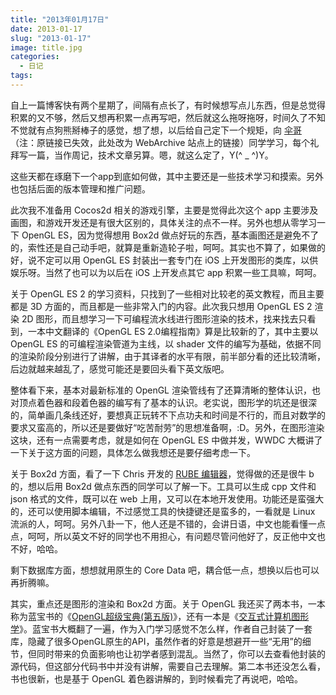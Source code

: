 ```yaml
---
title: "2013年01月17日"
date: 2013-01-17
slug: "2013-01-17"
image: title.jpg
categories:
  - 日记
tags:
---
```


自上一篇博客快有两个星期了，间隔有点长了，有时候想写点儿东西，但是总觉得积累的又不够，然后又想再积累一点再写吧，然后就这么拖呀拖呀，时间久了不知不觉就有点狗熊掰棒子的感觉，想了想，以后给自己定下一个规矩，向 [伞哥](https://web.archive.org/web/20190413122503/http://tianchunbinghe.blog.163.com/)（注：原链接已失效，此处改为 WebArchive 站点上的链接）同学学习，每个礼拜写一篇，当作周记，技术文章另算。嗯，就这么定了，Y(^ _ ^)Y。

这些天都在琢磨下一个app到底如何做，其中主要还是一些技术学习和摸索。另外也包括后面的版本管理和推广问题。

此次我不准备用 Cocos2d 相关的游戏引擎，主要是觉得此次这个 app 主要涉及画图，和游戏开发还是有很大区别的，具体关注的点不一样。另外也想从零学习一下 OpenGL ES，因为觉得想用 Box2d 做点好玩的东西，基本画图还是避免不了的，索性还是自己动手吧，就算是重新造轮子啦，呵呵。其实也不算了，如果做的好，说不定可以用 OpenGL ES 封装出一套专门在 iOS 上开发图形的类库，以供娱乐呀。当然了也可以为以后在 iOS 上开发点其它 app 积累一些工具嘛，呵呵。

关于 OpenGL ES 2 的学习资料，只找到了一些相对比较老的英文教程，而且主要都是 3D 方面的，而且都是一些非常入门的内容。此次我只想用 OpenGL ES 2 渲染 2D 图形，而且想学习一下可编程流水线进行图形渲染的技术，找来找去只看到，一本中文翻译的《OpenGL ES 2.0编程指南》算是比较新的了，其中主要以 OpenGL ES 的可编程渲染管道为主线，以 shader 文件的编写为基础，依据不同的渲染阶段分别进行了讲解，由于其译者的水平有限，前半部分看的还比较清晰，后边就越来越乱了，感觉可能还是要回头看下英文版吧。

整体看下来，基本对最新标准的 OpenGL 渲染管线有了还算清晰的整体认识，也对顶点着色器和段着色器的编写有了基本的认识。老实说，图形学的坑还是很深的，简单画几条线还好，要想真正玩转不下点功夫和时间是不行的，而且对数学的要求又蛮高的，所以还是要做好“吃苦耐劳”的思想准备啊，:D。另外，在图形渲染这块，还有一点需要考虑，就是如何在 OpenGL ES 中做并发，WWDC 大概讲了一下关于这方面的问题，具体怎么做我想还是要仔细考虑一下。

关于 Box2d 方面，看了一下 Chris 开发的 [RUBE 编辑器](https://www.iforce2d.net)，觉得做的还是很牛 b 的，想以后用 Box2d 做点东西的同学可以了解一下。工具可以生成 cpp 文件和 json 格式的文件，既可以在 web 上用，又可以在本地开发使用。功能还是蛮强大的，还可以使用脚本编辑，不过感觉工具的快捷键还是蛮多的，一看就是 Linux 流派的人，呵呵。另外八卦一下，他人还是不错的，会讲日语，中文也能看懂一点点，呵呵，所以英文不好的同学也不用担心，有问题尽管问他好了，反正他中文也不好，哈哈。

剩下数据库方面，想想就用原生的 Core Data 吧，耦合低一点，想换以后也可以再折腾嘛。

其实，重点还是图形的渲染和 Box2d 方面。关于 OpenGL 我还买了两本书，一本称为蓝宝书的《[OpenGL超级宝典(第五版)](http://book.douban.com/subject/10774590/)》，还有一本是《[交互式计算机图形学](http://book.douban.com/subject/10777165/)》。蓝宝书大概翻了一遍，作为入门学习感觉不怎么样，作者自己封装了一套库，隐藏了很多OpenGL原生的API，虽然作者的好意是想避开一些“无用”的细节，但同时带来的负面影响也让初学者感到混乱。当然了，你可以去查看他封装的源代码，但这部分代码书中并没有讲解，需要自己去理解。第二本书还没怎么看，书也很新，也是基于 OpenGL 着色器讲解的，到时候看完了再说吧，哈哈。
